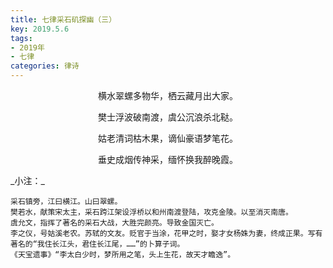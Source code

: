 ```yaml
---
title: 七律采石矶探幽（三）
key: 2019.5.6
tags: 
- 2019年 
- 七律
categories: 律诗
---
```


<p align="center">横水翠螺多物华，栖云藏月出大家。
</p>
<p align="center">樊士浮波破南渡，虞公沉浪杀北鞑。
</p>
<p align="center">姑老清词枯木果，谪仙豪语梦笔花。
</p>
<p align="center">垂史成烟传神采，缅怀换我醉晚霞。
</p>
_小注：_

```
采石镇旁，江曰横江。山曰翠螺。
樊若水，献策宋太主，采石跨江架设浮桥以和州南渡登陆，攻克金陵。以至消灭南唐。
虞允文，指挥了著名的采石大战，大胜完颜亮。导致金国灭亡。
李之仪，号姑溪老农。苏轼的文友。贬官于当涂，花甲之时，娶才女杨姝为妻，终成正果。写有著名的“我住长江头，君住长江尾，……”的卜算子词。
《天宝遗事》“李太白少时，梦所用之笔，头上生花，故天才瞻逸”。
```
